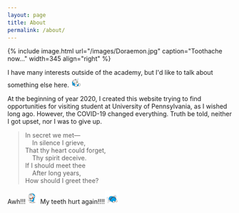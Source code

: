 ```yaml
---
layout: page
title: About
permalink: /about/
---
```


{% include image.html url="/images/Doraemon.jpg" caption="Toothache now..." width=345 align="right" %}

I have many interests outside of the academy, but I'd like to talk about something else here. <img src="/images/Doraemon-4.gif" width= "5%" class="align-left" alt="">

At the beginning of year 2020, I created this website trying to find opportunities for visiting student at University of Pennsylvania, as I wished long ago. However, the COVID-19 changed everything. Truth be told, neither I got upset, nor I was to give up.

>In secret we met—<br>
&nbsp;&nbsp;&nbsp;&nbsp;In silence I grieve,<br>
That thy heart could forget,<br>
&nbsp;&nbsp;&nbsp;&nbsp;Thy spirit deceive.<br>
If I should meet thee<br>
&nbsp;&nbsp;&nbsp;&nbsp;After long years,<br>
How should I greet thee?

Awh!!! <img src="/images/Doraemon-3.gif" width= "5%" class="align-left" alt=""> My teeth hurt again!!!!<img src="/images/Doraemon-5.gif" width= "6%" class="align-left" alt="">
